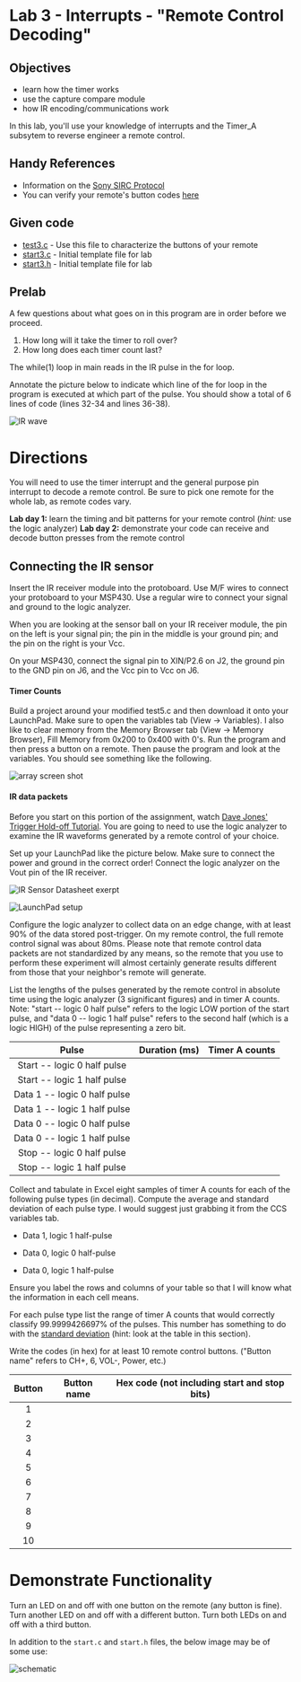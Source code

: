 # Lab 3 - Interrupts - "Remote Control Decoding"

## Objectives

- learn how the timer works
- use the capture compare module
- how IR encoding/communications work

In this lab, you'll use your knowledge of interrupts and the Timer_A subsytem to
reverse engineer a remote control.

## Handy References

- Information on the [Sony SIRC Protocol](http://users.telenet.be/davshomepage/home.htm)
- You can verify your remote's button codes [here](http://lirc.sourceforge.net/remotes/)

## Given code

- [test3.c](test3.c) - Use this file to characterize the buttons of your remote
- [start3.c](start3.c) - Initial template file for lab
- [start3.h](start3.h) - Initial template file for lab

## Prelab

A few questions about what goes on in this program are in order before we proceed.

1. How long will it take the timer to roll over?
1.  How long does each timer count last?


The while(1) loop in main reads in the IR pulse in the for loop.

Annotate the picture below to indicate which line of the for loop in the program
is executed at which part of the pulse. You should show a total of 6 lines of
code (lines 32-34 and lines 36-38).

![IR wave](irWave.gif)

# Directions

You will need to use the timer interrupt and the general purpose pin interrupt
to decode a remote control.  Be sure to pick one remote for the whole lab, as
remote codes vary.

**Lab day 1:** learn the timing and bit patterns for your remote control (*hint:* use the logic analyzer)
**Lab day 2:** demonstrate your code can receive and decode button presses from the remote control

## Connecting the IR sensor

Insert the IR receiver module into the protoboard.  Use M/F wires to connect
your protoboard to your MSP430. Use a regular wire to connect your signal and
ground to the logic analyzer.

When you are looking at the sensor ball on your IR receiver module, the pin on
the left is your signal pin; the pin in the middle is your ground pin; and the
pin on the right is your Vcc.  

On your MSP430, connect the signal pin to XIN/P2.6 on J2, the ground pin to the
GND pin on J6, and the Vcc pin to Vcc on J6.  

#### Timer Counts

Build a project around your modified test5.c and then download it onto your
LaunchPad. Make sure to open the variables tab (View -> Variables). I also like
to clear memory from the Memory Browser tab (View -> Memory Browser), Fill
Memory from 0x200 to 0x400 with 0's. Run the program and then press a button on
a remote. Then pause the program and look at the variables. You should see
something like the following.

![array screen shot](arrayScreenShot.gif)

#### IR data packets

Before you start on this portion of the assignment, watch
[Dave Jones' Trigger Hold-off Tutorial](http://www.youtube.com/watch?v=ta096oBzSac).
You are going to need to use the logic analyzer to examine the IR waveforms
generated by a remote control of your choice.

Set up your LaunchPad like the picture below. Make sure to connect the power and
ground in the correct order! Connect the logic analyzer on the Vout pin of
the IR receiver.

![IR Sensor Datasheet exerpt](ir_sensor.jpg)

![LaunchPad setup](launchpadSetup.jpg)

Configure the logic analyzer to collect data on an edge change, with at least
90% of the data stored post-trigger.  On my remote control, the full remote
control signal was about 80ms. Please note that remote control data packets
are not standardized by any means, so the remote that you use to perform these
experiment will almost certainly generate results different  from those that
your neighbor's remote will generate.

List the lengths of the pulses generated by the remote control in absolute time
using the logic analyzer (3 significant figures) and in timer A counts.  
Note: "start -- logic 0 half pulse" refers to the logic LOW portion of the start
pulse, and "data 0 -- logic 1 half pulse" refers to the second half (which is a
  logic HIGH) of the pulse representing a zero bit.

| Pulse | Duration (ms)	| Timer A counts |
| :-: | :-: | :-: |
| Start -- logic 0 half pulse | | |
| Start -- logic 1 half pulse | | | 	 
| Data 1 -- logic 0 half pulse | | | 	 
| Data 1 -- logic 1 half pulse | | |	 
| Data 0 -- logic 0 half pulse | | |	 
| Data 0 -- logic 1 half pulse | | |	 
| Stop -- logic 0 half pulse | | |
| Stop -- logic 1 half pulse | | | |

Collect and tabulate in Excel eight samples of timer A counts for each of the
following pulse types (in decimal). Compute the average and standard deviation
of each pulse type. I would suggest just grabbing it from the CCS variables tab.

- Data 1, logic 1 half-pulse

- Data 0, logic 0 half-pulse

- Data 0, logic 1 half-pulse

Ensure you label the rows and columns of your table so that I will know what
the information in each cell means.

For each pulse type list the range of timer A counts that would correctly
classify 99.9999426697% of the pulses. This number has something to do with the
[standard deviation](http://en.wikipedia.org/wiki/Standard_deviation#Rules_for_normally_distributed_data)
(hint: look at the table in this section).

Write the codes (in hex) for at least 10 remote control buttons.  ("Button name"
refers to CH+, 6, VOL-, Power, etc.)

| Button | Button name | Hex code (not including start and stop bits) |
| :-: | :-: | :-: |
| 1 | | |	 
| 2 | | |
| 3 | | |	 
| 4 | | |
| 5 | | |	 
| 6 | | |
| 7 | | |
| 8 | | |
| 9 | | |
| 10 | | | |

# Demonstrate Functionality

Turn an LED on and off with one button on the remote (any button is fine). Turn
another LED on and off with a different button.  Turn both LEDs on and off with
a third button.

In addition to the `start.c` and `start.h` files, the below image may be of some use:

![schematic](schematic.jpg)
